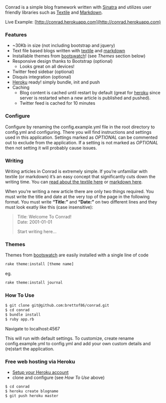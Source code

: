 Conrad is a simple blog framework written with [Sinatra][sinatra] and utilizes user friendly libraries such as [Textile][textile] and [Markdown][markdown]. 

Live Example: [http://conrad.herokuapp.com](http://conrad.herokuapp.com)


### Features

-   ~30Kb in size (not including bootstrap and jquery)
-   Text file based blogs written with [textile] and [markdown]
-   Installable themes from [bootswatch][]! (see *Themes* section below)
-   Responsive design thanks to Bootstrap (optional)
    -   Looks great on all devices!
-   Twitter feed sidebar (optional)
-   Disquis integration (optional)
-   [Heroku][heroku] ready! simply bundle, init and push
-   Caching
    -   Blog content is cached until restart by default (great for
        [heroku][] since server is restarted when a new article is
        published and pushed).
    -   Twitter feed is cached for 10 minutes

### Configure

Configure by renaming the config.example.yml file in the root directory to config.yml and configuring. There you will find instructions and settings used in this application. Settings marked as *OPTIONAL* can be commented out to exclude from the application. If a setting is not marked as *OPTIONAL* then not setting it will probably cause issues.

### Writing

Writing articles in Conrad is extremely simple. If you’re unfamiliar with textile (or markdown) it’s an easy concept that significantly cuts down the writing time. You can [read about the textile here][textile] or [markdown here][markdown].

When you’re writing a new article there are only two things required. You must write the title and date at the very top of the page in the following format. You must write **“Title:”** and **“Date:”** on two different lines and they must look exatly like this (case insensitive):

> Title: Welcome To Conrad!  
> Date: 2001-01-01  
> 
> Start writing here…

### Themes

Themes from [bootswatch][] are easily installed with a single line of code

```bash
rake theme:install [theme name]
```

eg. 

```bash
rake theme:install journal
```

### How To Use

```bash
$ git clone git@github.com:brettof86/conrad.git  
$ cd conrad  
$ bundle install  
$ ruby app.rb
```
Navigate to localhost:4567

This will run with default settings. To customize, create rename config.example.yml to config.yml and add your own custom details and (re)start the application.


### Free web hosting via Heroku

- [Setup your Heroku account](https://devcenter.heroku.com/articles/quickstart)
- clone and configure (see *How To Use* above)

```bash
$ cd conrad  
$ heroku create blogname  
$ git push heroku master
```
  
  [sinatra]: http://sinatrarb.com
  [textile]: http://redcloth.org
  [markdown]: http://daringfireball.net/projects/markdown/syntax
  [heroku]: http://heroku.com
  [bootswatch]: http://bootswatch.com